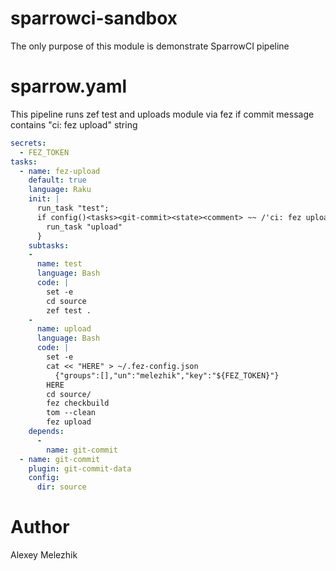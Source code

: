 # sparrowci-sandbox

The only purpose of this module is demonstrate SparrowCI pipeline

# sparrow.yaml

This pipeline runs zef test and
uploads module via fez if commit message contains
"ci: fez upload" string

```yaml
secrets:
  - FEZ_TOKEN
tasks:
  - name: fez-upload
    default: true
    language: Raku
    init: |
      run_task "test";
      if config()<tasks><git-commit><state><comment> ~~ /'ci: fez upload'/ {
        run_task "upload"
      }
    subtasks:
    - 
      name: test
      language: Bash
      code: |
        set -e
        cd source
        zef test .
    -
      name: upload
      language: Bash
      code: |
        set -e
        cat << "HERE" > ~/.fez-config.json
          {"groups":[],"un":"melezhik","key":"${FEZ_TOKEN}"}
        HERE
        cd source/
        fez checkbuild
        tom --clean
        fez upload
    depends:
      -
        name: git-commit
  - name: git-commit
    plugin: git-commit-data
    config:
      dir: source
```
# Author

Alexey Melezhik

